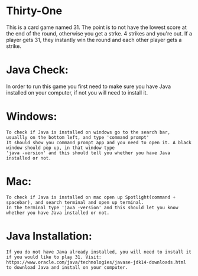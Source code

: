 # Thirty-One
  This is a card game named 31. The point is to not have the lowest score at the end of the round, otherwise you get a strke. 4 strikes     and you're out. If a player gets 31, they instantly win the round and each other player gets a strike.
  
  
  
# Java Check:
  In order to run this game you first need to make sure you have Java installed on your computer, if not you will need to install it.
  
  # Windows:
    To check if Java is installed on windows go to the search bar, usuallly on the bottom left, and type 'command prompt'
    It should show you command prompt app and you need to open it. A black window should pop up, in that window type 
    'java -version' and this should tell you whether you have Java installed or not.
    
  # Mac:
    To check if Java is installed on mac open up Spotlight(command + spacebar), and search terminal and open up terminal. 
    In the terminal type 'java -version' and this should let you know whether you have Java installed or not.
    
# Java Installation:
    If you do not have Java already installed, you will need to install it if you would like to play 31. Visit:
    https://www.oracle.com/java/technologies/javase-jdk14-downloads.html to download Java and install on your computer.
    
